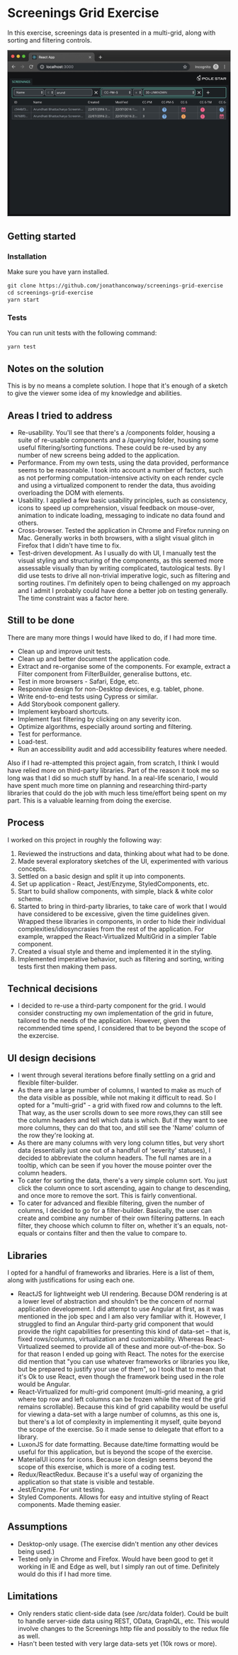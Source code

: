 # Screenings Grid Exercise

In this exercise, screenings data is presented in a multi-grid, along with sorting and filtering controls.

![Screenshot of the Screenings Grid](/docs/screenings-grid-exercise-screenshot.jpg?raw=true "Screenshot of the Screenings Grid")

## Getting started

### Installation

Make sure you have yarn installed.

```
git clone https://github.com/jonathanconway/screenings-grid-exercise
cd screenings-grid-exercise
yarn start
```

### Tests

You can run unit tests with the following command:

```
yarn test
```

## Notes on the solution

This is by no means a complete solution. I hope that it's enough of a sketch to give the viewer some idea of my knowledge and abilities.

## Areas I tried to address

* Re-usability. You'll see that there's a /components folder, housing a suite of re-usable components and a /querying folder, housing some useful filtering/sorting functions. These could be re-used by any number of new screens being added to the application.
* Performance. From my own tests, using the data provided, performance seems to be reasonable. I took into account a number of factors, such as not performing computation-intensive activity on each render cycle and using a virtualized component to render the data, thus avoiding overloading the DOM with elements.
* Usability. I applied a few basic usability principles, such as consistency, icons to speed up comprehension, visual feedback on mouse-over, animation to indicate loading, messaging to indicate no data found and others.
* Cross-browser. Tested the application in Chrome and Firefox running on Mac. Generally works in both browsers, with a slight visual glitch in Firefox that I didn't have time to fix.
* Test-driven development. As I usually do with UI, I manually test the visual styling and structuring of the components, as this seemed more assessable visually than by writing complicated, tautological tests. By I did use tests to drive all non-trivial imperative logic, such as filtering and sorting routines. I'm definitely open to being challenged on my approach and I admit I probably could have done a better job on testing generally. The time constraint was a factor here.

## Still to be done

There are many more things I would have liked to do, if I had more time.

* Clean up and improve unit tests.
* Clean up and better document the application code.
* Extract and re-organise some of the components. For example, extract a Filter component from FilterBuilder, generalise buttons, etc.
* Test in more browsers - Safari, Edge, etc.
* Responsive design for non-Desktop devices, e.g. tablet, phone.
* Write end-to-end tests using Cypress or similar.
* Add Storybook component gallery.
* Implement keyboard shortcuts.
* Implement fast filtering by clicking on any severity icon.
* Optimize algorithms, especially around sorting and filtering.
* Test for performance.
* Load-test.
* Run an accessibility audit and add accessibility features where needed.

Also if I had re-attempted this project again, from scratch, I think I would have relied more on third-party libraries. Part of the reason it took me so long was that I did so much stuff by hand. In a real-life scenario, I would have spent much more time on planning and researching third-party libraries that could do the job with much less time/effort being spent on my part. This is a valuable learning from doing the exercise.

## Process

I worked on this project in roughly the following way:

1. Reviewed the instructions and data, thinking about what had to be done.
2. Made several exploratory sketches of the UI, experimented with various concepts.
3. Settled on a basic design and split it up into components.
4. Set up application - React, Jest/Enzyme, StyledComponents, etc.
5. Start to build shallow components, with simple, black & white color scheme.
6. Started to bring in third-party libraries, to take care of work that I would have considered to be excessive, given the time guidelines given. Wrapped these libraries in components, in order to hide their individual complexities/idiosyncrasies from the rest of the application. For example, wrapped the React-Virtualized MultiGrid in a simpler Table component.
7. Created a visual style and theme and implemented it in the styling.
8. Implemented imperative behavior, such as filtering and sorting, writing tests first then making them pass.

## Technical decisions

* I decided to re-use a third-party component for the grid. I would consider constructing my own implementation of the grid in future, tailored to the needs of the application. However, given the recommended time spend, I considered that to be beyond the scope of the exzercise.

## UI design decisions

* I went through several iterations before finally settling on a grid and flexible filter-builder.
* As there are a large number of columns, I wanted to make as much of the data visible as possible, while not making it difficult to read. So I opted for a "multi-grid" - a grid with fixed row and columns to the left. That way, as the user scrolls down to see more rows,they can still see the column headers and tell which data is which. But if they want to see more columns, they can do that too, and still see the 'Name' column of the row they're looking at.
* As there are many columns with very long column titles, but very short data (essentially just one out of a handfull of 'severity' statuses), I decided to abbreviate the column headers. The full names are in a tooltip, which can be seen if you hover the mouse pointer over the column headers.
* To cater for sorting the data, there's a very simple column sort. You just click the column once to sort ascending, again to change to descending, and once more to remove the sort. This is fairly conventional.
* To cater for advanced and flexible filtering, given the number of columns, I decided to go for a filter-builder. Basically, the user can create and combine any number of their own filtering patterns. In each filter, they choose which column to filter on, whether it's an equals, not-equals or contains filter and then the value to compare to.

## Libraries

I opted for a handful of frameworks and libraries. Here is a list of them, along with justifications for using each one.

* ReactJS for lightweight web UI rendering. Because DOM rendering is at a lower level of abstraction and shouldn't be the concern of normal application development. I did attempt to use Angular at first, as it was mentioned in the job spec and I am also very familiar with it. However, I struggled to find an Angular third-party grid component that would provide the right capabilities for presenting this kind of data-set – that is, fixed rows/columns, virtualization and customizability. Whereas React-Virtualized seemed to provide all of these and more out-of-the-box. So for that reason I ended up going with React. The notes for the exercise did mention that "you can use whatever frameworks or libraries you like, but be prepared to justify your use of them", so I took that to mean that it's Ok to use React, even though the framework being used in the role would be Angular.
* React-Virtualized for multi-grid component (multi-grid meaning, a grid where top row and left columns can be frozen while the rest of the grid remains scrollable). Because this kind of grid capability would be useful for viewing a data-set with a large number of columns, as this one is, but there's a lot of complexity in implementing it myself, quite beyond the scope of the exercise. So it made sense to delegate that effort to a library.
* LuxonJS for date formatting. Because date/time formatting would be useful for this application, but is beyond the scope of the exercise.
* MaterialUI icons for icons. Because icon design seems beyond the scope of this exercise, which is more of a coding test.
* Redux/ReactRedux. Because it's a useful way of organizing the application so that state is visible and testable.
* Jest/Enzyme. For unit testing.
* Styled Components. Allows for easy and intuitive styling of React components. Made theming easier.

## Assumptions

* Desktop-only usage. (The exercise didn't mention any other devices being used.)
* Tested only in Chrome and Firefox. Would have been good to get it working in IE and Edge as well, but I simply ran out of time. Definitely would do this if I had more time.

## Limitations

* Only renders static client-side data (see /src/data folder). Could be built to handle server-side data using REST, OData, GraphQL, etc. This would involve changes to the Screenings http file and possibly to the redux file as well.
* Hasn't been tested with very large data-sets yet (10k rows or more).